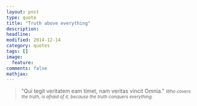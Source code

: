 ```yaml
---
layout: post
type: quote
title: "Truth above everything"
description: 
headline: 
modified: 2014-12-14
category: quotes
tags: []
image: 
  feature: 
comments: false
mathjax: 
---
```


>&quot;Qui tegit veritatem eam timet, nam veritas vincit Omnia.&quot;
><small><cite title="Latin saying">Who covers the truth, is afraid of it, because the truth conquers everything.</cite></small>